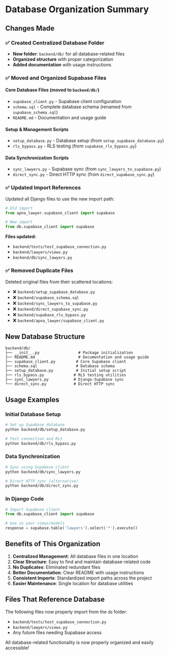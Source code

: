 # Database Organization Summary

## Changes Made

### ✅ Created Centralized Database Folder
- **New folder**: `backend/db/` for all database-related files
- **Organized structure** with proper categorization
- **Added documentation** with usage instructions

### ✅ Moved and Organized Supabase Files

#### Core Database Files (moved to `backend/db/`)
- `supabase_client.py` - Supabase client configuration
- `schema.sql` - Complete database schema (renamed from `supabase_schema.sql`)
- `README.md` - Documentation and usage guide

#### Setup & Management Scripts
- `setup_database.py` - Database setup (from `setup_supabase_database.py`)
- `rls_bypass.py` - RLS testing (from `supabase_rls_bypass.py`)

#### Data Synchronization Scripts
- `sync_lawyers.py` - Supabase sync (from `sync_lawyers_to_supabase.py`)
- `direct_sync.py` - Direct HTTP sync (from `direct_supabase_sync.py`)

### ✅ Updated Import References
Updated all Django files to use the new import path:
```python
# Old import
from apna_lawyer.supabase_client import supabase

# New import
from db.supabase_client import supabase
```

**Files updated:**
- `backend/tests/test_supabase_connection.py`
- `backend/lawyers/views.py`
- `backend/db/sync_lawyers.py`

### ✅ Removed Duplicate Files
Deleted original files from their scattered locations:
- ❌ `backend/setup_supabase_database.py`
- ❌ `backend/supabase_schema.sql`
- ❌ `backend/sync_lawyers_to_supabase.py`
- ❌ `backend/direct_supabase_sync.py`
- ❌ `backend/supabase_rls_bypass.py`
- ❌ `backend/apna_lawyer/supabase_client.py`

## New Database Structure

```
backend/db/
├── __init__.py                 # Package initialization
├── README.md                   # Documentation and usage guide
├── supabase_client.py         # Core Supabase client
├── schema.sql                 # Database schema
├── setup_database.py          # Initial setup script
├── rls_bypass.py             # RLS testing utilities
├── sync_lawyers.py           # Django-Supabase sync
└── direct_sync.py            # Direct HTTP sync
```

## Usage Examples

### Initial Database Setup
```bash
# Set up Supabase database
python backend/db/setup_database.py

# Test connection and RLS
python backend/db/rls_bypass.py
```

### Data Synchronization
```bash
# Sync using Supabase client
python backend/db/sync_lawyers.py

# Direct HTTP sync (alternative)
python backend/db/direct_sync.py
```

### In Django Code
```python
# Import Supabase client
from db.supabase_client import supabase

# Use in your views/models
response = supabase.table('lawyers').select('*').execute()
```

## Benefits of This Organization

1. **Centralized Management**: All database files in one location
2. **Clear Structure**: Easy to find and maintain database-related code
3. **No Duplicates**: Eliminated redundant files
4. **Better Documentation**: Clear README with usage instructions
5. **Consistent Imports**: Standardized import paths across the project
6. **Easier Maintenance**: Single location for database utilities

## Files That Reference Database

The following files now properly import from the `db` folder:
- `backend/tests/test_supabase_connection.py`
- `backend/lawyers/views.py`
- Any future files needing Supabase access

All database-related functionality is now properly organized and easily accessible!